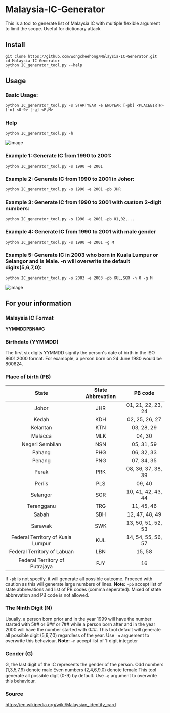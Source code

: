# Malaysia-IC-Generator
This is a tool to generate list of Malaysia IC with multiple flexible argument to limit the scope. Useful for dictionary attack

## Install
```
git clone https://github.com/wongcheehong/Malaysia-IC-Generator.git
cd Malaysia-IC-Generator
python IC_generator_tool.py --help
```

## Usage 
### Basic Usage:
```
python IC_generator_tool.py -s STARTYEAR -e ENDYEAR [-pb] <PLACEBIRTH> [-n] <0-9> [-g] <F,M>
```
### Help
```
python IC_generator_tool.py -h
```
![image](https://user-images.githubusercontent.com/11075969/121502714-01e66d80-ca13-11eb-9564-6612fa3975d6.png)
### Example 1: Generate IC from 1990 to 2001:
```
python IC_generator_tool.py -s 1990 -e 2001
```
### Example 2: Generate IC from 1990 to 2001 in Johor:
```
python IC_generator_tool.py -s 1990 -e 2001 -pb JHR
```
### Example 3: Generate IC from 1990 to 2001 with custom 2-digit numbers:
```
python IC_generator_tool.py -s 1990 -e 2001 -pb 01,02,...
```
### Example 4: Generate IC from 1990 to 2001 with male gender
```
python IC_generator_tool.py -s 1990 -e 2001 -g M
```
### Example 5: Generate IC in 2003 who born in Kuala Lumpur or Selangor and is Male. -n will overwrite the default digits(5,6,7,0): 
```
python IC_generator_tool.py -s 2003 -e 2003 -pb KUL,SGR -n 0 -g M
```
![image](https://user-images.githubusercontent.com/11075969/121502432-c21f8600-ca12-11eb-936d-7550ad879bc4.png)

## For your information
### Malaysia IC Format
**YYMMDDPBN##G**
### Birthdate (YYMMDD)
The first six digits YYMMDD signify the person's date of birth in the ISO 8601:2000 format. For examople, a person born on 24 June 1980 would be 800624.

### Place of birth (PB)
| State | State Abbrevation | PB code |
| :---: | :---: | :---: |
| Johor | JHR | 01, 21, 22, 23, 24 |
| Kedah | KDH | 02, 25, 26, 27 |
| Kelantan | KTN | 03, 28, 29 |
| Malacca | MLK | 04, 30 |
| Negeri Sembilan | NSN | 05, 31, 59 |
| Pahang | PHG | 06, 32, 33 |
| Penang | PNG | 07, 34, 35 |
| Perak | PRK | 08, 36, 37, 38, 39 |
| Perlis | PLS | 09, 40 |
| Selangor | SGR | 10, 41, 42, 43, 44 |
| Terengganu | TRG | 11, 45, 46 |
| Sabah | SBH | 12, 47, 48, 49 |
| Sarawak | SWK | 13, 50, 51, 52, 53 |
| Federal Territory of Kuala Lumpur | KUL | 14, 54, 55, 56, 57 |
| Federal Territory of Labuan | LBN | 15, 58 |
| Federal Territory of Putrajaya | PJY | 16 |

If `-pb` is not specify, it will generate all possible outcome. Proceed with caution as this will generate large numbers of lines.
**Note:** `-pb` accept list of state abbrevations and list of PB codes (comma seperated). Mixed of state abbrevation and PB code is not allowed.

### The Ninth Digit (N)
Usually, a person born prior and in the year 1999 will have the number started with 5## or 6## or 7## while a person born after and in the year 2000 will have the number started with 0##. This tool default will generate all possible digit (5,6,7,0) regardless of the year. Use `-n` arguement to overwrite this behaviour.
**Note:** `-n` accept list of 1-digit integeter

### Gender (G)
G, the last digit of the IC represents the gender of the person.
Odd numbers (1,3,5,7,9) denote male
Even numbers (2,4,6,9,0) denote female
This tool generate all possible digit (0-9) by default. Use `-g` argument to overwrite this behaviour. 

### Source
https://en.wikipedia.org/wiki/Malaysian_identity_card

